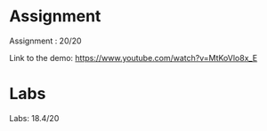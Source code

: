 # Assignment

Assignment : 20/20

Link to the demo: https://www.youtube.com/watch?v=MtKoVlo8x_E

# Labs

Labs: 18.4/20

